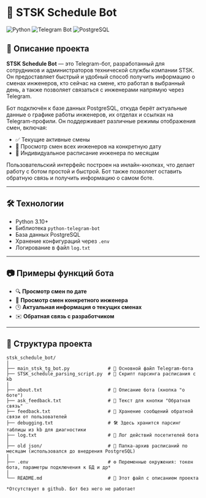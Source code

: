 # 🤖 STSK Schedule Bot

![Python](https://img.shields.io/badge/Python-3.10+-blue.svg)
![Telegram Bot](https://img.shields.io/badge/Telegram-Bot-blue.svg)
![PostgreSQL](https://img.shields.io/badge/PostgreSQL-Database-blue.svg)

## 📖 Описание проекта

**STSK Schedule Bot** — это Telegram-бот, разработанный для сотрудников и администраторов технической службы компании STSK. Он предоставляет быстрый и удобный способ получить информацию о сменах инженеров, кто сейчас на смене, кто работал в выбранный день, а также позволяет связаться с инженерами напрямую через Telegram.

Бот подключён к базе данных PostgreSQL, откуда берёт актуальные данные о графике работы инженеров, их отделах и ссылках на Telegram-профили. Он поддерживает различные режимы отображения смен, включая:

- ✅ Текущие активные смены  
- 📅 Просмотр смен всех инженеров на конкретную дату  
- 👷 Индивидуальное расписание инженера по месяцам  

Пользовательский интерфейс построен на инлайн-кнопках, что делает работу с ботом простой и быстрой. Бот также позволяет оставить обратную связь и получить информацию о самом боте.

---

## 🛠️ Технологии

- Python 3.10+  
- Библиотека `python-telegram-bot`  
- База данных PostgreSQL  
- Хранение конфигураций через `.env`  
- Логирование в файл `log.txt`  

---

## 📷 Примеры функций бота

- 🔍 **Просмотр смен по дате**  
- 👤 **Просмотр смен конкретного инженера**  
- 🕒 **Актуальная информация о текущих сменах**  
- ✉️ **Обратная связь с разработчиком**  

---

## 📂 Структура проекта

```text
stsk_schedule_bot/
│
├── main_stsk_tg_bot.py              # 📌 Основной файл Telegram-бота
├── STSK_schedule_parsing_script.py  # 🔄 Скрипт парсинга расписания с kb
│
├── about.txt                        # 📝 Описание бота (кнопка "о боте")
├── ask_feedback.txt                 # 💬 Текст для кнопки "Обратная связь"
├── feedback.txt                     # 📩 Хранение сообщений обратной связи от пользователей
├── debugging.txt                    # 🛠️ Здесь хранится парсинг таблицы из kb для диагностики
├── log.txt                          # 📃 Лог действий посетителей бота
│
├── old json/                        # 📅 Папка-архив расписаний по месяцам (использовался до внедрения PostgreSQL)
│
├── .env                             # ⚙️ Переменные окружения: токен бота, параметры подключения к БД и др*
│                                        
└── README.md                        # 📘 Этот файл с описанием проекта

*Отсутствует в github. Бот без него не работает
